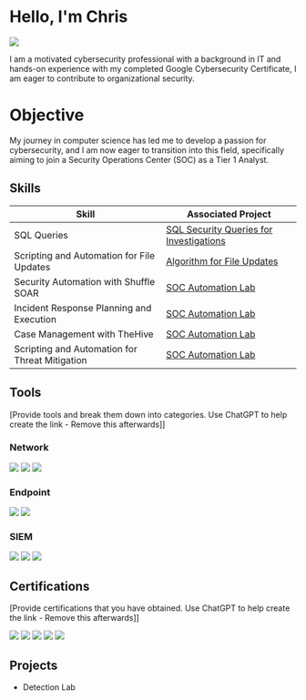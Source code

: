 # Hello, I'm Chris
<a href="https://www.linkedin.com/in/chris-murage-38509a206/"><img src="https://img.shields.io/badge/-LinkedIn-0072b1?&style=for-the-badge&logo=linkedin&logoColor=white" /></a>



I am a motivated cybersecurity professional with a background in IT and hands-on experience with my completed Google Cybersecurity Certificate, I am eager to contribute to organizational security.

# Objective 

My journey in computer science has led me to develop a passion for cybersecurity, and I am now eager to transition into this field, specifically aiming to join a Security Operations Center (SOC) as a Tier 1 Analyst.

## Skills

| Skill                                         | Associated Project         |
|-----------------------------------------------|----------------------------|
| SQL Queries           | <a href="https://github.com/ChrisPytho/Projects/blob/main/Project_%20Apply%20filters%20to%20SQL%20queries.pdf">SQL Security Queries for Investigations</a>|
| Scripting and Automation for File Updates | <a href="https://github.com/ChrisPytho/Projects/blob/main/Project_%20Algorithm%20for%20file%20updates%20in%20Python.pdf">Algorithm for File Updates</a>|
| Security Automation with Shuffle SOAR         | <a href="https://google.com">SOC Automation Lab|
| Incident Response Planning and Execution      | <a href="https://google.com">SOC Automation Lab|
| Case Management with TheHive                  | <a href="https://google.com">SOC Automation Lab|
| Scripting and Automation for Threat Mitigation | <a href="https://google.com">SOC Automation Lab|

## Tools
[Provide tools and break them down into categories. Use ChatGPT to help create the link - Remove this afterwards]]

### Network
<div>
    <img src="https://img.shields.io/badge/-Wireshark-1679A7?&style=for-the-badge&logo=Wireshark&logoColor=white" />
    <img src="https://img.shields.io/badge/-Suricata-EF3B2D?&style=for-the-badge&logo=Suricata&logoColor=white" />
    <img src="https://img.shields.io/badge/-Zeek-777BB4?&style=for-the-badge&logo=Zeek&logoColor=white" />
</div>

### Endpoint
<div>
    <img src="https://img.shields.io/badge/-Microsoft_Defender_for_Endpoint-00A4EF?&style=for-the-badge&logo=Microsoft&logoColor=white" />
    <img src="https://img.shields.io/badge/-Velociraptor-4B275F?&style=for-the-badge&logo=Velociraptor&logoColor=white" />
</div>

### SIEM
<div>
    <img src="https://img.shields.io/badge/-Microsoft_Sentinel-0078D4?&style=for-the-badge&logo=Microsoft&logoColor=white" />
    <img src="https://img.shields.io/badge/-Splunk-000000?&style=for-the-badge&logo=Splunk&logoColor=white" />
    <img src="https://img.shields.io/badge/-Elastic-005571?&style=for-the-badge&logo=Elastic&logoColor=white" />
</div>

## Certifications
[Provide certifications that you have obtained. Use ChatGPT to help create the link - Remove this afterwards]]
<div>
<img src="https://img.shields.io/badge/-Security%2B-FF0000?&style=for-the-badge&logo=CompTIA&logoColor=white" />
<img src="https://img.shields.io/badge/-Network%2B-007ACC?&style=for-the-badge&logo=CompTIA&logoColor=white" />
<img src="https://img.shields.io/badge/-A%2B-4D4D4D?&style=for-the-badge&logo=CompTIA&logoColor=white" />
<img src="https://img.shields.io/badge/-CDSA-006400?&style=for-the-badge&logoColor=white" />
<img src="https://img.shields.io/badge/-CCD-000080?&style=for-the-badge&logoColor=white" />
</div>

## Projects
- Detection Lab
